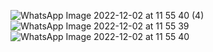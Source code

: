 ![WhatsApp Image 2022-12-02 at 11 55 40 (4)](https://user-images.githubusercontent.com/119059108/206895160-fb288dcd-205b-41a5-91fa-55c3131c94c5.jpeg)
![WhatsApp Image 2022-12-02 at 11 55 39](https://user-images.githubusercontent.com/119059108/206895185-886ff3f4-8c87-4aa9-b396-576dcf3a24d4.jpeg)
![WhatsApp Image 2022-12-02 at 11 55 40](https://user-images.githubusercontent.com/119059108/206895195-bd6da4a3-04ad-45db-8154-8c3d563a2beb.jpeg)
